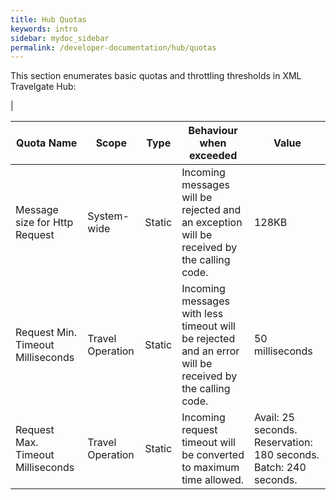 ```yaml
---
title: Hub Quotas
keywords: intro
sidebar: mydoc_sidebar
permalink: /developer-documentation/hub/quotas
---
```


This section enumerates basic quotas and throttling thresholds in XML
Travelgate Hub: 

|

| **Quota Name** | **Scope** | **Type** | **Behaviour when exceeded** | **Value** |
| -------------- | --------- | -------- | --------------------------- | --------- |
| Message size for Http Request | System-wide | Static | Incoming messages will be rejected and an exception will be received by the calling code. | 128KB
| Request Min. Timeout Milliseconds | Travel Operation | Static | Incoming messages with less timeout will be rejected and an error will be received by the calling code. | 50 milliseconds |
| Request Max. Timeout Milliseconds | Travel Operation | Static | Incoming request timeout will be converted to maximum time allowed. | Avail: 25 seconds. Reservation: 180 seconds. Batch: 240 seconds. |


